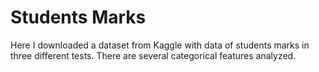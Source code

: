 # Students Marks

Here I downloaded a dataset from Kaggle with data of students marks in three different tests.
There are several categorical features analyzed.
